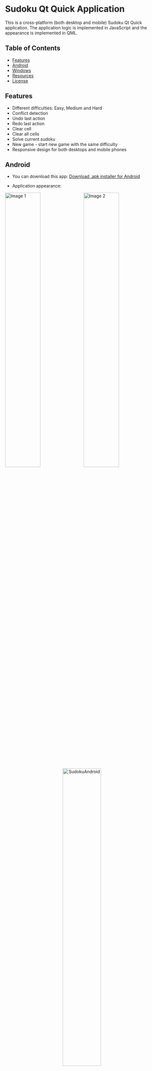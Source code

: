 # Sudoku Qt Quick Application

This is a cross-platform (both desktop and mobile) Sudoku Qt Quick application. The application logic is implemented in JavaScript and the appearance is implemented in QML.

## Table of Contents

+ [Features](#features)
+ [Android](#android)
+ [Windows](#windows)
+ [Resources](#resources)
+ [License](#license)

## Features <a name = "features"></a>

+ Different difficulties: Easy, Medium and Hard
+ Conflict detection
+ Undo last action
+ Redo last action
+ Clear cell
+ Clear all cells
+ Solve current sudoku
+ New game - start new game with the same difficulty
+ Responsive design for both desktops and mobile phones

## Android <a name = "android"></a>

+ You can download this app: [Download .apk installer for Android](https://drive.google.com/uc?export=download&id=1u5SSjrrYMid69TK2etZfdfRmCtFpRxmz)

+ Application appearance:

<div>
    <img src="https://github.com/vladislav-bordiug/sudoku_qt_quick/assets/60838512/d6cd60a3-e2a4-422c-bce0-c3903a5ae79b" alt="Image 1" style="width: 48%;">
    &nbsp;&nbsp;
    <img src="https://github.com/vladislav-bordiug/sudoku_qt_quick/assets/60838512/5df98ce7-566e-4eba-8b83-0ed4db7ef591" alt="Image 2" style="width: 48%;">
</div>

<p align="center">
    <img src="https://github.com/vladislav-bordiug/sudoku_qt_quick/assets/60838512/d0bbec17-726e-401e-98d9-c5fdf5c10fd8" alt="SudokuAndroid" style="width: 50%;">
</p>

## Windows <a name = "windows"></a>

+ You can download this app: [Download .exe installer for Windows](https://drive.google.com/uc?export=download&id=1SYIAYf9q2uGYmGrrCkbewgv1m3bx2CoC)

+ Application appearance:

![image](https://github.com/vladislav-bordiug/sudoku_qt_quick/assets/60838512/cb2892a0-e2b4-4309-af97-e5bb5ff2864c)

![image](https://github.com/vladislav-bordiug/sudoku_qt_quick/assets/60838512/925d2241-6f6c-4ce5-9a9e-737d81eeb0ce)

![Sudoku](https://github.com/vladislav-bordiug/sudoku_qt_quick/assets/60838512/c942e82b-54c7-4246-836b-3cb789724060)

## Resources <a name = "resources"></a>

+ [Qt Open Source](https://www.qt.io/download-open-source)

## License <a name = "license"></a>

+ [License](https://github.com/vladislav-bordiug/sudoku_qt_quick/blob/main/LICENSE) - this project is licensed under GPL-3.0 license.
